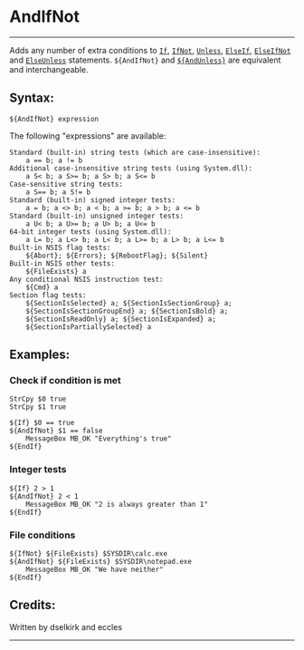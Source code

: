 # AndIfNot

---

Adds any number of extra conditions to [`If`][1], [`IfNot`][2], [`Unless`][3], [`ElseIf`][4], [`ElseIfNot`][5] and [`ElseUnless`][6] statements. `${AndIfNot}` and [`${AndUnless}`][7] are equivalent and interchangeable.

## Syntax:

	${AndIfNot} expression

The following "expressions" are available:

	Standard (built-in) string tests (which are case-insensitive):
	 	a == b; a != b
	Additional case-insensitive string tests (using System.dll):
	 	a S< b; a S>= b; a S> b; a S<= b
	Case-sensitive string tests:
	 	a S== b; a S!= b
	Standard (built-in) signed integer tests:
	 	a = b; a <> b; a < b; a >= b; a > b; a <= b
	Standard (built-in) unsigned integer tests:
	 	a U< b; a U>= b; a U> b; a U<= b
	64-bit integer tests (using System.dll):
		a L= b; a L<> b; a L< b; a L>= b; a L> b; a L<= b
	Built-in NSIS flag tests:
		${Abort}; ${Errors}; ${RebootFlag}; ${Silent}
	Built-in NSIS other tests:
		${FileExists} a
	Any conditional NSIS instruction test:
		${Cmd} a
	Section flag tests:
		${SectionIsSelected} a; ${SectionIsSectionGroup} a;
		${SectionIsSectionGroupEnd} a; ${SectionIsBold} a;
		${SectionIsReadOnly} a; ${SectionIsExpanded} a;
		${SectionIsPartiallySelected} a

## Examples:

### Check if condition is met

	StrCpy $0 true
	StrCpy $1 true

	${If} $0 == true
	${AndIfNot} $1 == false
		MessageBox MB_OK "Everything's true"
	${EndIf}

### Integer tests

	${If} 2 > 1
	${AndIfNot} 2 < 1
		MessageBox MB_OK "2 is always greater than 1"
	${EndIf}

### File conditions

	${IfNot} ${FileExists} $SYSDIR\calc.exe
	${AndIfNot} ${FileExists} $SYSDIR\notepad.exe
		MessageBox MB_OK "We have neither"
	${EndIf}

## Credits:

Written by dselkirk and eccles

---

[1]: If.markdown
[2]: IfNot.markdown
[3]: Unless.markdown
[4]: ElseIf.markdown
[5]: ElseIfNot.markdown
[6]: ElseUnless.markdown
[7]: AndUnless.markdown